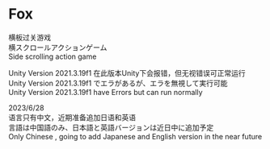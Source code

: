 # Fox

横板过关游戏  
横スクロールアクションゲーム  
Side scrolling action game

 Unity Version 2021.3.19f1 在此版本Unity下会报错，但无视错误可正常运行  
 Unity Version 2021.3.19f1 でエラがあるが、エラを無視して実行可能  
 Unity Version 2021.3.19f1 have Errors but can run normally

2023/6/28   
语言只有中文，近期准备追加日语和英语  
言語は中国語のみ、日本語と英語バージョンは近日中に追加予定  
Only Chinese , going to add Japanese and English version in the near future
